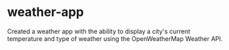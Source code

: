 # weather-app
Created a weather app with the ability to display a city's current temperature and type of weather using the OpenWeatherMap Weather API.